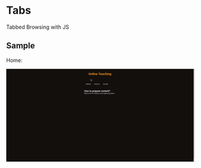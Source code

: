 # Tabs
Tabbed Browsing with JS


## Sample
Home: 

<p align="center">
  <img src="https://github.com/Dborah/tabs/blob/master/sample/sample.gif" alt="Home" />
</p>
